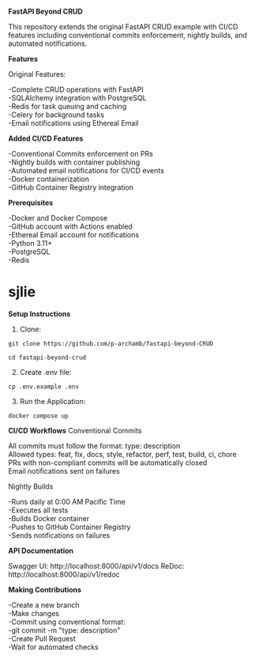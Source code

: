 **FastAPI Beyond CRUD**

This repository extends the original FastAPI CRUD example with CI/CD features including conventional commits enforcement, nightly builds, and automated notifications.

**Features**

Original Features:

-Complete CRUD operations with FastAPI  
-SQLAlchemy integration with PostgreSQL  
-Redis for task queuing and caching  
-Celery for background tasks  
-Email notifications using Ethereal Email  

**Added CI/CD Features**

-Conventional Commits enforcement on PRs  
-Nightly builds with container publishing  
-Automated email notifications for CI/CD events  
-Docker containerization  
-GitHub Container Registry integration  

**Prerequisites**

-Docker and Docker Compose  
-GitHub account with Actions enabled  
-Ethereal Email account for notifications  
-Python 3.11+  
-PostgreSQL  
-Redis  
# sjlie
**Setup Instructions**

1. Clone:

`git clone https://github.com/p-archamb/fastapi-beyond-CRUD` 

`cd fastapi-beyond-crud`

2. Create .env file:

`cp .env.example .env`

3. Run the Application:

`docker compose up`

**CI/CD Workflows**
Conventional Commits

All commits must follow the format: type: description  
Allowed types: feat, fix, docs, style, refactor, perf, test, build, ci, chore  
PRs with non-compliant commits will be automatically closed  
Email notifications sent on failures

Nightly Builds

-Runs daily at 0:00 AM Pacific Time  
-Executes all tests  
-Builds Docker container  
-Pushes to GitHub Container Registry  
-Sends notifications on failures  

**API Documentation**

Swagger UI: http://localhost:8000/api/v1/docs
ReDoc: http://localhost:8000/api/v1/redoc


**Making Contributions**

-Create a new branch  
-Make changes  
-Commit using conventional format:  
-git commit -m "type: description"  
-Create Pull Request  
-Wait for automated checks  
